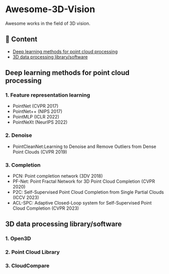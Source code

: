 # Awesome-3D-Vision
Awesome works in the field of 3D vision.
## 📜 Content
- [Deep learning methods for point cloud processing](#deep-learning-methods-for-point-cloud-processing)
- [3D data processing library/software](#3d-data-processing-library/software)

## Deep learning methods for point cloud processing

### 1. Feature representation learning
- PointNet (CVPR 2017)
- PointNet++ (NIPS 2017)
- PointMLP (ICLR 2022)
- PointNeXt (NeurIPS 2022)

### 2. Denoise
- PointCleanNet:Learning to Denoise and Remove Outliers from Dense Point Clouds (CVPR 2019)

### 3. Completion
- PCN: Point completion network (3DV 2018)
- PF-Net: Point Fractal Network for 3D Point Cloud Completion (CVPR 2020)
- P2C: Self-Supervised Point Cloud Completion from Single Partial Clouds (ICCV 2023)
- ACL-SPC: Adaptive Closed-Loop system for Self-Supervised Point Cloud Completion (CVPR 2023)

## 3D data processing library/software

### 1. Open3D
### 2. Point Cloud Library
### 3. CloudCompare

